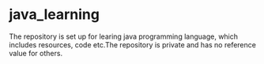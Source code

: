 # java_learning
The repository is set up for learing java programming language, which includes resources, code etc.The repository is private and has no reference value for others.
